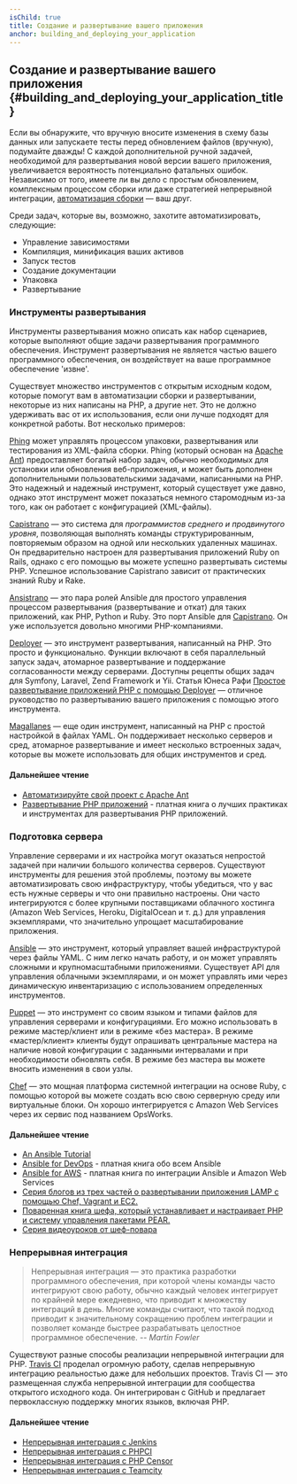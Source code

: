 ```yaml
---
isChild: true
title: Создание и развертывание вашего приложения
anchor: building_and_deploying_your_application
---
```


## Создание и развертывание вашего приложения {#building_and_deploying_your_application_title}

Если вы обнаружите, что вручную вносите изменения в схему базы данных или запускаете тесты перед обновлением файлов
(вручную), подумайте дважды! С каждой дополнительной ручной задачей, необходимой для развертывания новой версии вашего
приложения, увеличивается вероятность потенциально фатальных ошибок. Независимо от того, имеете ли вы дело с простым
обновлением, комплексным процессом сборки или даже стратегией непрерывной интеграции,
[автоматизация сборки][buildautomation] — ваш друг.

Среди задач, которые вы, возможно, захотите автоматизировать, следующие:

* Управление зависимостями
* Компиляция, минификация ваших активов
* Запуск тестов
* Создание документации
* Упаковка
* Развертывание

### Инструменты развертывания

Инструменты развертывания можно описать как набор сценариев, которые выполняют общие задачи развертывания программного
обеспечения. Инструмент развертывания не является частью вашего программного обеспечения, он воздействует на ваше
программное обеспечение 'извне'.

Существует множество инструментов с открытым исходным кодом, которые помогут вам в автоматизации сборки и развертывании,
некоторые из них написаны на PHP, а другие нет. Это не должно удерживать вас от их использования, если они лучше подходят
для конкретной работы. Вот несколько примеров:

[Phing] может управлять процессом упаковки, развертывания или тестирования из XML-файла сборки. Phing (который основан
на [Apache Ant]) предоставляет богатый набор задач, обычно необходимых для установки или обновления веб-приложения, и
может быть дополнен дополнительными пользовательскими задачами, написанными на PHP. Это надежный и надежный инструмент,
который существует уже давно, однако этот инструмент может показаться немного старомодным из-за того, как он работает с
конфигурацией (XML-файлы).

[Capistrano] — это система для *программистов среднего и продвинутого уровня*, позволяющая выполнять команды
структурированным, повторяемым образом на одной или нескольких удаленных машинах. Он предварительно настроен для
развертывания приложений Ruby on Rails, однако с его помощью вы можете успешно развертывать системы PHP. Успешное
использование Capistrano зависит от практических знаний Ruby и Rake.

[Ansistrano] — это пара ролей Ansible для простого управления процессом развертывания (развертывание и откат) для таких
приложений, как PHP, Python и Ruby. Это порт Ansible для [Capistrano]. Он уже используется довольно многими PHP-компаниями.

[Deployer] — это инструмент развертывания, написанный на PHP. Это просто и функционально. Функции включают в себя
параллельный запуск задач, атомарное развертывание и поддержание согласованности между серверами. Доступны рецепты общих
задач для Symfony, Laravel, Zend Framework и Yii. Статья Юнеса Рафи [Простое развертывание приложений PHP с помощью Deployer][phpdeploy_deployer] — отличное руководство по развертыванию вашего приложения с помощью этого инструмента.

[Magallanes] — еще один инструмент, написанный на PHP с простой настройкой в ​​файлах YAML. Он поддерживает несколько
cерверов и сред, атомарное развертывание и имеет несколько встроенных задач, которые вы можете использовать для общих
инструментов и сред.

#### Дальнейшее чтение

* [Автоматизируйте свой проект с Apache Ant][apache_ant_tutorial]
* [Развертывание PHP приложений][deploying_php_applications] - платная книга о лучших практиках и инструментах для
развертывания PHP приложений.

### Подготовка сервера

Управление серверами и их настройка могут оказаться непростой задачей при наличии большого количества серверов.
Существуют инструменты для решения этой проблемы, поэтому вы можете автоматизировать свою инфраструктуру, чтобы
убедиться, что у вас есть нужные серверы и что они правильно настроены. Они часто интегрируются с более крупными
поставщиками облачного хостинга (Amazon Web Services, Heroku, DigitalOcean и т. д.) для управления экземплярами, что
значительно упрощает масштабирование приложения.

[Ansible] — это инструмент, который управляет вашей инфраструктурой через файлы YAML. С ним легко начать работу, и он
может управлять сложными и крупномасштабными приложениями. Существует API для управления облачными экземплярами, и он
может управлять ими через динамическую инвентаризацию с использованием определенных инструментов.

[Puppet] — это инструмент со своим языком и типами файлов для управления серверами и конфигурациями. Его можно
использовать в режиме мастер/клиент или в режиме «без мастера». В режиме «мастер/клиент» клиенты будут опрашивать
центральные мастера на наличие новой конфигурации с заданными интервалами и при необходимости обновлять себя. В режиме
без мастера вы можете вносить изменения в свои узлы.

[Chef] — это мощная платформа системной интеграции на основе Ruby, с помощью которой вы можете создать всю свою
серверную среду или виртуальные блоки. Он хорошо интегрируется с Amazon Web Services через их сервис под названием
OpsWorks.

#### Дальнейшее чтение

* [An Ansible Tutorial][an_ansible_tutorial]
* [Ansible for DevOps][ansible_for_devops] - платная книга обо всем Ansible
* [Ansible for AWS][ansible_for_aws] - платная книга по интеграции Ansible и Amazon Web Services
* [Серия блогов из трех частей о развертывании приложения LAMP с помощью Chef, Vagrant и EC2.][chef_vagrant_and_ec2]
* [Поваренная книга  шефа, который устанавливает и настраивает PHP и систему управления пакетами PEAR.][Chef_cookbook]
* [Серия видеоуроков от шеф-повара][Chef_tutorial]

### Непрерывная интеграция

> Непрерывная интеграция — это практика разработки программного обеспечения, при которой члены команды часто интегрируют
> свою работу, обычно каждый человек интегрирует по крайней мере ежедневно, что приводит к множеству интеграций в день.
> Многие команды считают, что такой подход приводит к значительному сокращению проблем интеграции и позволяет команде
> быстрее разрабатывать целостное программное обеспечение.
*-- Martin Fowler*

Существуют разные способы реализации непрерывной интеграции для PHP. [Travis CI] проделал огромную работу, сделав
непрерывную интеграцию реальностью даже для небольших проектов. Travis CI — это размещенная служба непрерывной интеграции
для сообщества открытого исходного кода. Он интегрирован с GitHub и предлагает первоклассную поддержку многих языков,
включая PHP.

#### Дальнейшее чтение

* [Непрерывная интеграция с Jenkins][Jenkins]
* [Непрерывная интеграция с PHPCI][PHPCI]
* [Непрерывная интеграция с PHP Censor][PHP Censor]
* [Непрерывная интеграция с Teamcity][Teamcity]

[buildautomation]: https://wikipedia.org/wiki/Build_automation
[Phing]: https://www.phing.info/
[Apache Ant]: https://ant.apache.org/
[Capistrano]: https://capistranorb.com/
[Ansistrano]: https://ansistrano.com
[phpdeploy_deployer]: https://www.sitepoint.com/deploying-php-applications-with-deployer/
[Chef]: https://www.chef.io/
[chef_vagrant_and_ec2]: https://web.archive.org/web/20190307220000/http://www.jasongrimes.org/2012/06/managing-lamp-environments-with-chef-vagrant-and-ec2-1-of-3/
[Chef_cookbook]: https://github.com/sous-chefs/php
[Chef_tutorial]: https://www.youtube.com/playlist?list=PL11cZfNdwNyNYcpntVe6js-prb80LBZuc
[apache_ant_tutorial]: https://code.tutsplus.com/tutorials/automate-your-projects-with-apache-ant--net-18595
[Travis CI]: https://www.travis-ci.com/
[Jenkins]: https://jenkins.io/
[PHPCI]: https://github.com/dancryer/phpci
[PHP Censor]: https://github.com/php-censor/php-censor
[Teamcity]: https://www.jetbrains.com/teamcity/
[Deployer]: https://deployer.org/
[Magallanes]: https://www.magephp.com/
[deploying_php_applications]: https://deployingphpapplications.com/
[Ansible]: https://www.ansible.com/
[Puppet]: https://puppet.com/
[ansible_for_devops]: https://leanpub.com/ansible-for-devops
[ansible_for_aws]: https://leanpub.com/ansible-for-aws
[an_ansible_tutorial]: https://serversforhackers.com/an-ansible-tutorial
